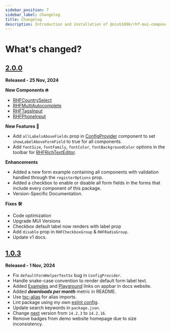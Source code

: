 ```yaml
---
sidebar_position: 7
sidebar_label: Changelog
title: Changelog
description: Introduction and installation of @nish1896/rhf-mui-components package.
---
```


# **What's changed?**

## [2.0.0](https://github.com/nishkohli96/rhf-mui-components/tree/v2.0.0)

**Released - 25 Nov, 2024**

**New Components 🔥**
- [RHFCountrySelect](../docs/components/mui/RHFCountrySelect.mdx)
- [RHFMultiAutocomplete](../docs/components/mui/RHFMultiAutocomplete.mdx)
- [RHFTagsInput](../docs/components/mui/RHFTagsInput.mdx)
- [RHFPhoneInput](../docs/components/misc/RHFPhoneInput.mdx)

**New Features 🎉**
- Add `allLabelsAboveFields` prop in [ConfigProvider](../docs/customization.mdx) component to set `showLabelAboveFormField` to true for all components. 
- Add `fontSize`, `fontFamily`, `fontColor`, `fontBackgroundColor` options in the toolbar for [RHFRichTextEditor](../docs/components/misc/RHFRichTextEditor.mdx).

**Enhancements**
- Added a new form example containing all components with validation handled through the `registerOptions` prop.
- Added a checkbox to enable or disable all form fields in the forms that include every component of this package.
- Version-Specific Documentation.

**Fixes 🛠️**
- Code optimization
- Upgrade MUI Versions
- Checkbox default label now renders with label prop
- Add `disable` prop in `RHFCheckboxGroup` & `RHFRadioGroup`.
- Update v1 docs.

## [1.0.3](https://github.com/nishkohli96/rhf-mui-components/tree/v1.0.3)

**Released - 1 Nov, 2024**

- Fix `defaultFormHelperTextSx` bug in `ConfigProvider`.
- Handle snake-case convention to render default form label text.
- Added [Examples](https://rhf-mui-components-examples.netlify.app/) and [Playground](https://codesandbox.io/p/devbox/rhf-mui-components-examples-y8lj9l) links on appbar in docs website.
- Added ***downloads per month*** metric in README.
- Use [tsc-alias](https://www.npmjs.com/package/tsc-alias) for alias imports.
- Lint package using my own [eslint config](https://www.npmjs.com/package/@nish1896/eslint-config).
- Update search keywords in `package.json`.
- Change [next](https://nextjs.org/) version from `14.2.3` to `14.2.16`.
- Remove badges from demo website homepage due to size inconsistency.